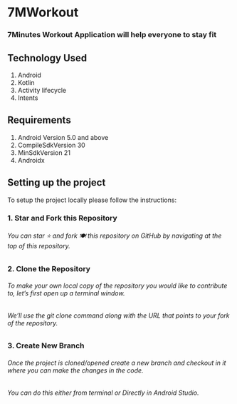 # 7MWorkout

### 7Minutes Workout Application will help everyone to stay fit

## Technology Used
 1. Android
 2. Kotlin
 3. Activity lifecycle
 4. Intents

## Requirements
1. Android Version 5.0 and above
2. CompileSdkVersion 30
3. MinSdkVersion 21
4. Androidx

## Setting up the project

To setup the project locally please follow the instructions:
### 1. Star and Fork this Repository
###### You can star ⭐ and fork 🍽️ this repository on GitHub by navigating at the top of this repository.

### 2. Clone the Repository
###### To make your own local copy of the repository you would like to contribute to, let’s first open up a terminal window.
###### We’ll use the git clone command along with the URL that points to your fork of the repository.

### 3. Create New Branch
###### Once the project is cloned/opened create a new branch and checkout in it where you can make the changes in the code.
###### You can do this either from terminal or Directly in Android Studio.
